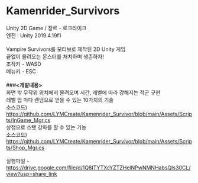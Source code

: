 # Kamenrider_Survivors
Unity 2D Game / 장르 - 로크라이크<br>
엔진 : Unity 2019.4.19f1<br>
<br> 
Vampire Survivors를 모티브로 제작된 2D Unity 게임<br>
끝없이 몰려오는 몬스터를 처치하며 생존하자!<br>
조작키 - WASD<br>
메뉴키 - ESC<br>
<br>
###**<개발내용>**<br>
화면 밖 무작위 위치에서 몰려오며 시간, 레벨에 따라 강해지는 적군 구현<br>
레벨 업 마다 랜덤으로 얻을 수 있는 10가지의 기술<br>
소스코드) https://github.com/LYMCreate/Kamenrider_Survivor/blob/main/Assets/Scripts/InGame_Mgr.cs <br>
상점으로 스탯 강화를 할 수 있는 기능<br>
소스코드) https://github.com/LYMCreate/Kamenrider_Survivor/blob/main/Assets/Scripts/Shop_Mgr.cs <br>
<br>
실행파일 - https://drive.google.com/file/d/1Q8ITYTXcYZTZHelNPwNMNHabsQIs30CL/view?usp=share_link
